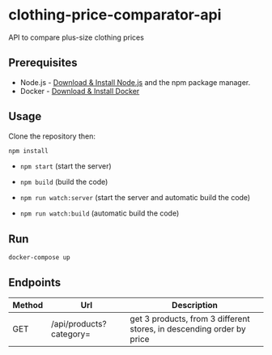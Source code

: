 # clothing-price-comparator-api
API to compare plus-size clothing prices

## Prerequisites

* Node.js - [Download & Install Node.js](https://nodejs.org/en/download/) and the npm package manager.
* Docker - [Download & Install Docker](https://docs.docker.com/install/)

## Usage

Clone the repository then:

```bash
npm install
```

* `npm start` (start the server)

* `npm build` (build the code)

* `npm run watch:server` (start the server and automatic build the code)

* `npm run watch:build` (automatic build the code)

## Run
```console
docker-compose up
```

## Endpoints

|Method | 	Url		| 	Description |
|-------| ------- | ----------- |
|GET|/api/products?category=| 	get 3 products, from 3 different stores, in descending order by price|
